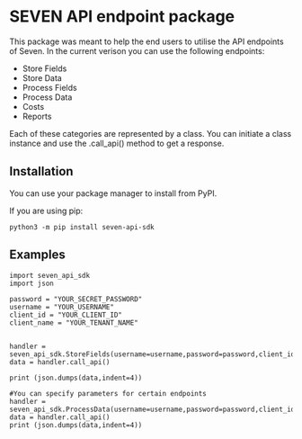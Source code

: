 # SEVEN API endpoint package

This package was meant to help the end users to utilise the API endpoints of Seven. 
In the current verison you can use the following endpoints:

- Store Fields
- Store Data
- Process Fields
- Process Data
- Costs
- Reports

Each of these categories are represented by a class. You can initiate a class instance and use the .call_api() method to get a response.

## Installation

You can use your package manager to install from PyPI.

If you are using pip:
```
python3 -m pip install seven-api-sdk
```

## Examples

```
import seven_api_sdk
import json

password = "YOUR_SECRET_PASSWORD"
username = "YOUR_USERNAME"
client_id = "YOUR_CLIENT_ID"
client_name = "YOUR_TENANT_NAME"


handler = seven_api_sdk.StoreFields(username=username,password=password,client_id=client_id,client_name=client_name)
data = handler.call_api()

print (json.dumps(data,indent=4))

#You can specify parameters for certain endpoints
handler = seven_api_sdk.ProcessData(username=username,password=password,client_id=client_id,client_name=client_name,parameter="proc_by_storeID")
data = handler.call_api()
print (json.dumps(data,indent=4))
```